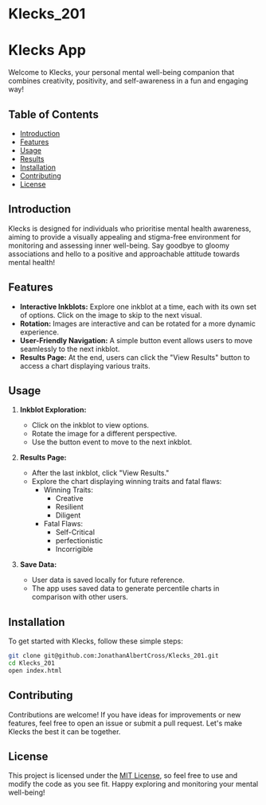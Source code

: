 # Klecks_201

# Klecks App

Welcome to Klecks, your personal mental well-being companion that combines creativity, positivity, and self-awareness in a fun and engaging way!

## Table of Contents
- [Introduction](#introduction)
- [Features](#features)
- [Usage](#usage)
- [Results](#results)
- [Installation](#installation)
- [Contributing](#contributing)
- [License](#license)

## Introduction

Klecks is designed for individuals who prioritise mental health awareness, aiming to provide a visually appealing and stigma-free environment for monitoring and assessing inner well-being. Say goodbye to gloomy associations and hello to a positive and approachable attitude towards mental health!

## Features

- **Interactive Inkblots:** Explore one inkblot at a time, each with its own set of options. Click on the image to skip to the next visual.
- **Rotation:** Images are interactive and can be rotated for a more dynamic experience.
- **User-Friendly Navigation:** A simple button event allows users to move seamlessly to the next inkblot.
- **Results Page:** At the end, users can click the "View Results" button to access a chart displaying various traits.

## Usage

1. **Inkblot Exploration:**
   - Click on the inkblot to view options.
   - Rotate the image for a different perspective.
   - Use the button event to move to the next inkblot.

2. **Results Page:**
   - After the last inkblot, click "View Results."
   - Explore the chart displaying winning traits and fatal flaws:
     - Winning Traits:
       - Creative
       - Resilient
       - Diligent
     - Fatal Flaws:
       - Self-Critical
       - perfectionistic
       - Incorrigible

3. **Save Data:**
   - User data is saved locally for future reference.
   - The app uses saved data to generate percentile charts in comparison with other users.

## Installation

To get started with Klecks, follow these simple steps:

```bash
git clone git@github.com:JonathanAlbertCross/Klecks_201.git
cd Klecks_201
open index.html
```

## Contributing

Contributions are welcome! If you have ideas for improvements or new features, feel free to open an issue or submit a pull request. Let's make Klecks the best it can be together.

## License

This project is licensed under the [MIT License](LICENSE), so feel free to use and modify the code as you see fit. Happy exploring and monitoring your mental well-being!


